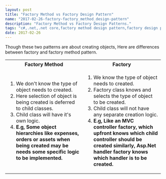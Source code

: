 ```yaml
---
layout: post
title: "Factory Method vs Factory Design Pattern"
name: "2017-02-26-factory-factory_method_design-pattern"
description: "Factory Method vs Factory Design Patterns."
tags: "c#,.net,.net core,factory method design pattern,factory design pattern,code,design pattern,UML,unified modeling language,technical article,blog,post"
date: 2017-02-26
---
```

<p>Though these two patterns are about creating objects, Here are differences between factory and factory method pattern.</p>
<table class="datatable">
<tr>
<th>Factory Method</th>
<th>Factory</th>
</tr>
<tr>
<td>
<ol>
<li>We don't know the type of object needs to created.</li>
<li>Here selection of object is being created is deferred to child classes.</li>
<li>Child class will have it's own logic.</li>
<li><b>E.g, Some object hierarchies like expenses, orders or assets when being created may be needs some specific logic to be implemented.</b></li>
</ol>
</td>
<td>
<ol>
<li>We know the type of object needs to created.</li>
<li>Factory class knows and selects the type of object to be created.</li>
<li>Child class will not have any separate creation logic.</li>
<li><b>E.g, Like an MVC controller factory, which upfront knows which child controller should be created similarly, Asp.Net handler factory knows which handler is to be created.</b></li>
</ol></td>
</tr>
</table>
